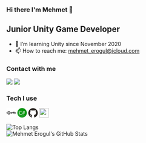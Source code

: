### Hi there I'm Mehmet 👋

## Junior Unity Game Developer

- 🌱 I’m learning Unity since November 2020
- 📫 How to reach me: mehmet_erogul@icloud.com

### Contact with me
<a href="https://www.linkedin.com/in/mehmet-erogul/"><img width="22" src="https://unpkg.com/simple-icons@v6/icons/linkedin.svg" /></a> 
<a href="https://twitter.com/MehmetErogul96"><img width="22" src="https://unpkg.com/simple-icons@v6/icons/twitter.svg" /></a>

### Tech I use
<a href="#"><img width="25" height="25" src="https://raw.githubusercontent.com/github/explore/80688e429a7d4ef2fca1e82350fe8e3517d3494d/topics/unity/unity.png" /></a> 
<a href="#"><img width="25" height="25" src="https://raw.githubusercontent.com/github/explore/80688e429a7d4ef2fca1e82350fe8e3517d3494d/topics/csharp/csharp.png"/></a> 
<a href="#"><img width="25" height="25" src="https://raw.githubusercontent.com/github/explore/89bdd9644f44d1b12180fd512b95574fe4c54617/topics/github-api/github-api.png"/></a> 
<a href="#"><img width="25" height="25" src="https://visualstudio.microsoft.com/wp-content/uploads/2021/10/Product-Icon.svg"/></a> 
<br />

![Top Langs](https://github-readme-stats.vercel.app/api/top-langs/?username=mehmeterogul&theme=dracula&layout=compact)
<br />
![Mehmet Erogul's GitHub Stats](https://github-readme-stats.vercel.app/api?username=mehmeterogul&count_private=true&show_icons=true&theme=dracula)
